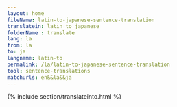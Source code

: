 ```yaml
---
layout: home
fileName: latin-to-japanese-sentence-translation
translatein: latin_to_japanese
folderName : translate
lang: la
from: la
to: ja
langname: latin-to
permalink: /la/latin-to-japanese-sentence-translation
tool: sentence-translations
matchurls: en&&la&&ja
---
```

{% include section/translateinto.html %}
